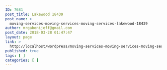 ```yaml
---
ID: 7681
post_title: Lakewood 18439
post_name: >
  moving-services-moving-services-moving-services-lakewood-18439
author: mrgabonijeff@gmail.com
post_date: 2018-03-28 01:47:47
layout: page
link: >
  http://localhost/wordpress/moving-services-moving-services-moving-services-lakewood-18439/
published: true
tags: [ ]
categories: [ ]
---
```

